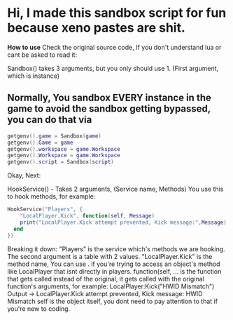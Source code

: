 # Hi, I made this sandbox script for fun because xeno pastes are shit.

**How to use**
Check the original source code, If you don't understand lua or cant be asked to read it:

Sandbox() takes 3 arguments, but you only should use 1. (First argument, which is instance)
## Normally, You sandbox EVERY instance in the game to avoid the sandbox getting bypassed, you can do that via
```lua
getgenv().game = Sandbox(game)
getgenv().Game = game
getgenv().workspace = game.Workspace
getgenv().Workspace = game.Workspace
getgenv().script = Sandbox(script)
```

Okay, Next:

HookService() - Takes 2 arguments, (Service name, Methods)
You use this to hook methods, for example:
```lua
HookService("Players", {
	"LocalPlayer.Kick", function(self, Message)
    print("LocalPlayer.Kick attempt prevented, Kick message:",Message)
  end
})
```

Breaking it down:
"Players" is the service which's methods we are hooking.
The second argument is a table with 2 values.
"LocalPlayer.Kick" is the method name, You can use . if you're trying to access an object's method like LocalPlayer that isnt directly in players.
function(self, ... is the function that gets called instead of the original, it gets called with the original function's arguments, for example:
LocalPlayer:Kick("HWID Mismatch")
Output -> LocalPlayer.Kick attempt prevented, Kick message: HWID Mismatch
self is the object itself, you dont need to pay attention to that if you're new to coding.
